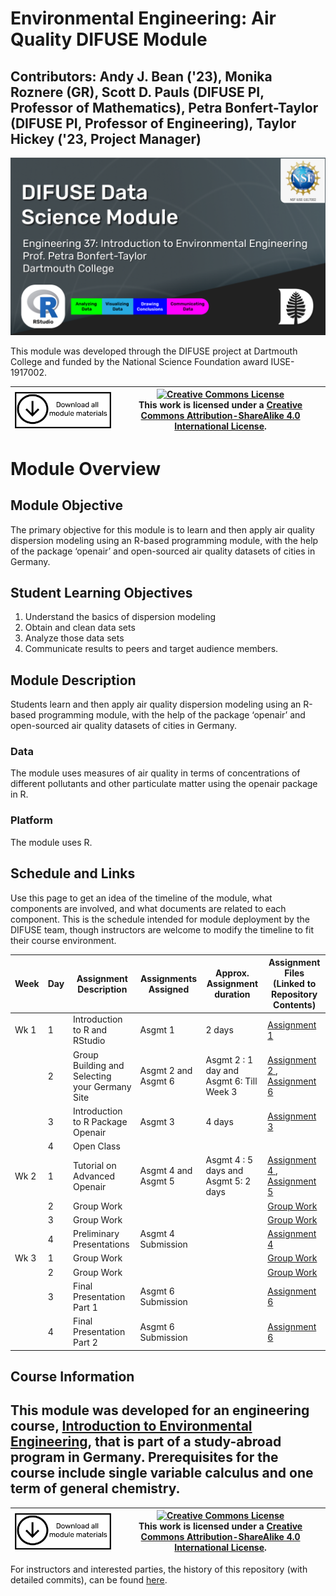 # Environmental Engineering: Air Quality DIFUSE Module

## Contributors: Andy J. Bean ('23), Monika Roznere (GR), Scott D. Pauls (DIFUSE PI, Professor of Mathematics), Petra Bonfert-Taylor (DIFUSE PI, Professor of Engineering), Taylor Hickey ('23, Project Manager)

![Environmental Engineering: Air Quality DIFUSE Module Funded by NSF IUSE1917002](repository-assets/DIFUSE-ENGS37.png)

This module was developed through the DIFUSE project at Dartmouth College and funded by the National Science Foundation award IUSE-1917002.


| <a href="https://github.com/difuse-dartmouth/engineering-visualize-air-quality/archive/refs/heads/main.zip"><img src="/repository-assets/download-all.png" alt="Download the entire module" align="center" style="width: 4in;"></a>| <a rel="license" href="http://creativecommons.org/licenses/by-sa/4.0/"><img alt="Creative Commons License" style="width=2in" src="https://i.creativecommons.org/l/by-sa/4.0/88x31.png" /><br></a>This work is licensed under a <a rel="license" href="http://creativecommons.org/licenses/by-sa/4.0/">Creative Commons Attribution-ShareAlike 4.0 International License</a>. |
|---------|----------|


# Module Overview
## Module Objective 
The primary objective for this module is to learn and then apply air quality dispersion modeling using an R-based programming module, with the help of the package ‘openair’ and open-sourced air quality datasets of cities in Germany.

## Student Learning Objectives
1. Understand the basics of dispersion modeling
2. Obtain and clean data sets
3. Analyze those data sets
4. Communicate results to peers and target audience members.

## Module Description
Students learn and then apply air quality dispersion modeling using an R-based programming module, with the help of the package ‘openair’ and open-sourced air quality datasets of cities in Germany.

### Data
The module uses measures of air quality in terms of concentrations of different pollutants and other particulate matter using the openair package in R.

### Platform
The module uses R.

## Schedule and Links

Use this page to get an idea of the timeline of the module, what components are involved, and what documents are related to each component. This is the schedule intended for module deployment by the DIFUSE team, though instructors are welcome to modify the timeline to fit their course environment.


| Week  |  Day | Assignment Description  | Assignments Assigned  | Approx. Assignment duration | Assignment Files (Linked to Repository Contents) |
|------|------|-----------------|------------------------------|--------------------------------|--------------------------------|
| Wk 1 | 1     | Introduction to R and RStudio | Asgmt 1 |  2 days | [Assignment 1](completed_module/components/assignment%201) |
|  | 2      | Group Building and Selecting your Germany Site | Asgmt 2 and Asgmt 6 | Asgmt 2 : 1 day and Asgmt 6: Till Week 3 |[Assignment 2 ](completed_module/components/assignment%202), [Assignment 6 ](completed_module/components/assignment%206) |
|  | 3    | Introduction to R Package Openair | Asgmt 3 | 4 days |[Assignment 3](completed_module/components/assignment%203) |
|  | 4      | Open Class | | | |
| Wk 2 | 1    | Tutorial on Advanced Openair | Asgmt 4 and Asgmt 5 | Asgmt 4 : 5 days and Asgmt 5: 2 days |[Assignment 4 ](completed_module/components/assignment%204), [Assignment 5 ](completed_module/components/assignment%205) |
|  | 2    | Group Work |  |  |[Group Work](completed_module/components/Slides%20for%20Group%20Work%20Days%201-4.pptx) |
|  | 3    | Group Work |  |  |[Group Work](completed_module/components/Slides%20for%20Group%20Work%20Days%201-4.pptx) |
|  | 4    | Preliminary Presentations | Asgmt 4 Submission |  |[Assignment 4 ](completed_module/components/assignment%204) |
| Wk 3 | 1    | Group Work | |  |[Group Work](completed_module/components/Slides%20for%20Group%20Work%20Days%201-4.pptx) |
|  | 2    | Group Work | |  |[Group Work](completed_module/components/Slides%20for%20Group%20Work%20Days%201-4.pptx) |
|  | 3    | Final Presentation Part 1 | Asgmt 6 Submission | |[Assignment 6 ](completed_module/components/assignment%206) |
|  | 4    | Final Presentation Part 2 | Asgmt 6 Submission |  |[Assignment 6 ](completed_module/components/assignment%206) |

## Course Information

This module was developed for an engineering course, <a href="http://dartmouth.smartcatalogiq.com/current/orc/Departments-Programs-Undergraduate/Engineering-Sciences/ENGS-Engineering-Sciences-Undergraduate/ENGS-37">Introduction to Environmental Engineering</a>, that is part of a study-abroad program in Germany.  Prerequisites for the course include single variable calculus and one term of general chemistry.
---

| <a href="https://github.com/difuse-dartmouth/engineering-visualize-air-quality/archive/refs/heads/main.zip"><img src="/repository-assets/download-all.png" alt="Download the entire module" align="center" style="width: 4in;"></a>| <a rel="license" href="http://creativecommons.org/licenses/by-sa/4.0/"><img alt="Creative Commons License" style="width=2in" src="https://i.creativecommons.org/l/by-sa/4.0/88x31.png" /><br></a>This work is licensed under a <a rel="license" href="http://creativecommons.org/licenses/by-sa/4.0/">Creative Commons Attribution-ShareAlike 4.0 International License</a>. |
|---------|----------|

For instructors and interested parties, the history of this repository (with detailed commits), can be found [here](https://github.com/difuse-dartmouth/engineering-visualize-air-quality/commits/main/).



